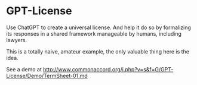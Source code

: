 # GPT-License
Use ChatGPT to create a universal license.  And help it do so by formalizing its responses in a shared framework manageable by humans, including lawyers.

This is a totally naive, amateur example, the only valuable thing here is the idea.

See a demo at <a href="http://www.commonaccord.org/i.php?v=s&f=G/GPT-License/Demo/TermSheet-01.md">http://www.commonaccord.org/i.php?v=s&f=G/GPT-License/Demo/TermSheet-01.md</a>

